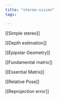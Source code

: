 ```yaml
---
title: "stereo-vision"
tags: 

---
```


[[Simple stereo]]

[[Depth estimation]]

[[Epipolar Geometry]]

[[Fundamental matrix]]

[[Essential Matrix]]

[[Relative Pose]]

[[Reprojection error]]

# 
